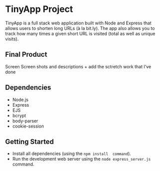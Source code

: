 # TinyApp Project

TinyApp is a full stack web application built with Node and Express that allows users to shorten long URLs (à la bit.ly). The app also allows you to track how many times a given short URL is visited (total as well as unique visits).

## Final Product

Screen Screen  shots and descriptions + add the sctretch work that I've done

## Dependencies

- Node.js
- Express
- EJS
- bcrypt
- body-parser
- cookie-session

## Getting Started

- Install all dependencies (using the `npm install  command`).
- Run the development web server using the `node express_server.js` command.